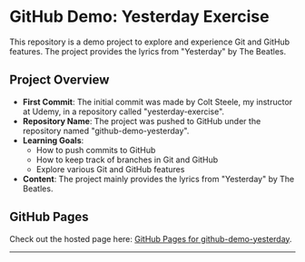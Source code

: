 # GitHub Demo: Yesterday Exercise

This repository is a demo project to explore and experience Git and GitHub features. The project provides the lyrics from "Yesterday" by The Beatles.

## Project Overview

- **First Commit**: The initial commit was made by Colt Steele, my instructor at Udemy, in a repository called "yesterday-exercise".
- **Repository Name**: The project was pushed to GitHub under the repository named "github-demo-yesterday".
- **Learning Goals**: 
  - How to push commits to GitHub
  - How to keep track of branches in Git and GitHub
  - Explore various Git and GitHub features
- **Content**: The project mainly provides the lyrics from "Yesterday" by The Beatles.

## GitHub Pages

Check out the hosted page here: [GitHub Pages for github-demo-yesterday](https://taufik-shf.github.io/github-demo-yesterday/).

---
